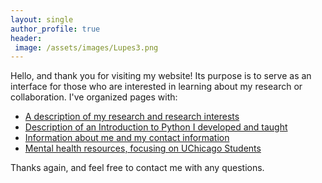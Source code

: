 ```yaml
---
layout: single
author_profile: true
header:
 image: /assets/images/Lupes3.png
---
```

Hello, and thank you for visiting my website! Its purpose is to serve as an interface for those who are interested in learning about my research or collaboration. I've organized pages with:

* [A description of my research and research interests](/research)
* [Description of an Introduction to Python I developed and taught](/teaching-coding)
* [Information about me and my contact information](/about)
* [Mental health resources, focusing on UChicago Students](/mentalhealth)

Thanks again, and feel free to contact me with any questions.
